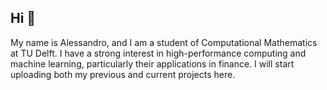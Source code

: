 ## Hi 👋
My name is Alessandro, and I am a student of Computational Mathematics at TU Delft. I have a strong interest in high-performance computing and machine learning, particularly their applications in finance. I will start uploading both my previous and current projects here.


<!--
**alecarraro/alecarraro** is a ✨ _special_ ✨ repository because its `README.md` (this file) appears on your GitHub profile.

Here are some ideas to get you started:

- 🔭 I’m currently working on ...
- 🌱 I’m currently learning ...
- 👯 I’m looking to collaborate on ...
- 🤔 I’m looking for help with ...
- 💬 Ask me about ...
- 📫 How to reach me: ...
- 😄 Pronouns: ...
- ⚡ Fun fact: ...
-->
